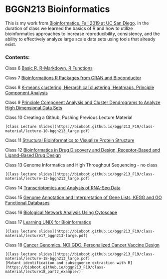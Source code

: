 # BGGN213 Bioinformatics

This is my work from [Bioinformatics, Fall 2019 at UC San Diego](https://bioboot.github.io/bggn213_F19/). In the duration of class we learned the basics of R and how to utilize bioinformatics approaches to increase reproducibility, consistency, and the ability to effectively analyze large scale data sets using tools that already exist. 

### Contents:

Class 6 [Basic R, R-Markdown, R Functions](https://github.com/rasbassil/BGGN213/blob/master/Learning_R_Lecture06/Lecture6Knit.md)

Class 7 [Bioinformations R Packages from CRAN and Bioconductor](https://github.com/rasbassil/BGGN213/blob/master/Learning_R_Lecture07/Learning_R_Lecture07.md)


Class 8 [K-means clustering, Hierarchical clustering, Heatmaps, Principle Component Analysis](https://github.com/rasbassil/BGGN213/blob/master/Learning_R_Lecture08/Learning_R_Lecture08.md) 

Class 9 [Principle Component Analysis and Cluster Dendrograms to Analyze High Dimensional Data Sets](https://github.com/rasbassil/BGGN213/blob/master/Learning_R_Lecture09/Learning_R_Lecture09.md)

Class 10 Creating a Github, Pushing Previous Lecture Material
    
    [Class Lecture Slides](https://bioboot.github.io/bggn213_F19/class-material/lecture-10-bggn213_large.pdf)

Class 11 [Structural Bioinformatics to Visualize Protein Structure](https://github.com/rasbassil/BGGN213/blob/master/Learning_R_Lecture11/Learning_R_Lecture11.md)

Class 12 [Bioinformatics in Drug Discovery and Design, Receptor-Based and Ligand-Based Drug Design](https://github.com/rasbassil/BGGN213/blob/master/Learning_R_Lecture12/Class12.md)

Class 13 Genome Informatics and High Throughput Sequencing - no class
    
    [Class lecture slides](https://bioboot.github.io/bggn213_F19/class-material/lecture-13-bggn213_large.pdf)

Class 14 [Transcriptomics and Analysis of RNA-Seq Data](https://github.com/rasbassil/BGGN213/blob/master/Learning_R_Lecture14/Learning_R_Lecture14.md)

Class 15 [Genome Annotation and Interpretation of Gene Lists, KEGG and GO Functional Databases](https://github.com/rasbassil/BGGN213/blob/master/Learning_R_Lecture15/Pathway_Analysis.md)

Class 16 [Biological Network Analysis Using Cytoscape](https://github.com/rasbassil/BGGN213/blob/master/Learning_R_Lecture16/Cytoscape%20Lecture.Rmd)

Class 17 [Learning UNIX for Bioinformatics](https://github.com/rasbassil/BGGN213/blob/master/Learning_R_Lecture17/Learning_UNIX.Rmd)
    
    [Class lecture slides](https://bioboot.github.io/bggn213_F19/class-material/lecture17_bggn213-large.pdf)
   
Class 18 [Cancer Genomics, NCI GDC, Personalized Cancer Vaccine Design](https://github.com/rasbassil/BGGN213/blob/master/Learning_R_Lecture18/Learning_R_Lecture18.Rmd)
    
    [Class lecture slides](https://bioboot.github.io/bggn213_F19/class-material/lecture-18-bggn213_large.pdf)
    [Mutant identification and subsequence extraction with R](https://bioboot.github.io/bggn213_F19/class-material/lecture18_part2_example/)
    
    


